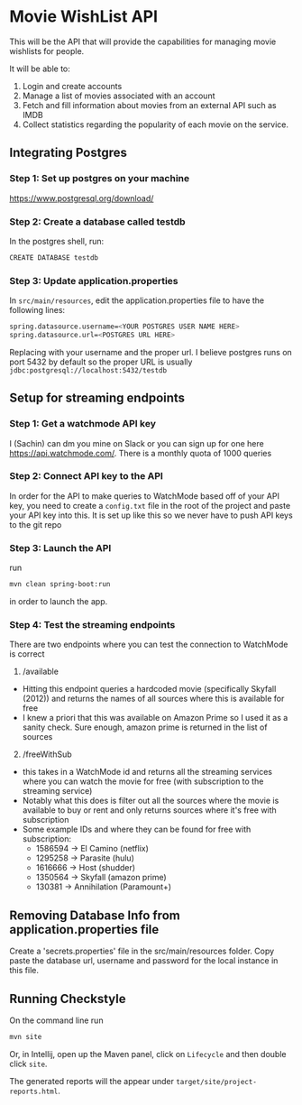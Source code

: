 # Movie WishList API

This will be the API that will provide the capabilities for managing
movie wishlists for people.

It will be able to:
1. Login and create accounts
2. Manage a list of movies associated with an account
3. Fetch and fill information about movies from an external API such as IMDB
4. Collect statistics regarding the popularity of each movie on the service.

## Integrating Postgres

### Step 1: Set up postgres on your machine
https://www.postgresql.org/download/

### Step 2: Create a database called testdb
In the postgres shell, run:
```sh
CREATE DATABASE testdb
```

### Step 3: Update application.properties
In `src/main/resources`, edit the application.properties file to have the following lines:

```sh
spring.datasource.username=<YOUR POSTGRES USER NAME HERE>
spring.datasource.url=<POSTGRES URL HERE>
```

Replacing with your username and the proper url. I believe postgres runs on port 5432 by default so the proper URL is usually
`jdbc:postgresql://localhost:5432/testdb`

## Setup for streaming endpoints

### Step 1: Get a watchmode API key
I (Sachin) can dm you mine on Slack or you can sign up for one here https://api.watchmode.com/. There is a monthly quota of 1000 queries

### Step 2: Connect API key to the API
In order for the API to make queries to WatchMode based off of your API key, you need to create a `config.txt` file in the root of the
project and paste your API key into this. It is set up like this so we never have to push API keys to the git repo

### Step 3: Launch the API
run
```sh
mvn clean spring-boot:run
```

in order to launch the app.

### Step 4: Test the streaming endpoints
There are two endpoints where you can test the connection to WatchMode is correct

1. /available
  - Hitting this endpoint queries a hardcoded movie (specifically Skyfall (2012)) and returns the names of all sources where this is available for free
  - I knew a priori that this was available on Amazon Prime so I used it as a sanity check. Sure enough, amazon prime is returned in the list of sources
2. /freeWithSub
  - this takes in a WatchMode id and returns all the streaming services where you can watch the movie for free (with subscription to the streaming service)
  - Notably what this does is filter out all the sources where the movie is available to buy or rent and only returns sources where it's free with subscription
  - Some example IDs and where they can be found for free with subscription:
    - 1586594 -> El Camino (netflix)
    - 1295258 -> Parasite (hulu)
    - 1616666 -> Host (shudder)
    - 1350564 -> Skyfall (amazon prime)
    - 130381 -> Annihilation (Paramount+)

## Removing Database Info from application.properties file
Create a 'secrets.properties' file in the src/main/resources folder. Copy paste the database url, username and password for the local instance in this file.

## Running Checkstyle
On the command line run

```sh
mvn site
```

Or, in Intellij, open up the Maven panel, click on `Lifecycle` and then double click `site`.

The generated reports will the appear under `target/site/project-reports.html`.


